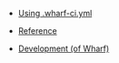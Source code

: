 - [Using .wharf-ci.yml](usage-wharfyml/)

- [Reference](reference/)

- [Development (of Wharf)](development/)
